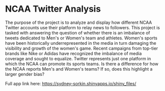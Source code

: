 # NCAA Twitter Analysis

The purpose of the project is to analyze and display how different NCAA Twitter accounts use their platform to relay news to followers. This project is tasked with answering the question of whether there is an imbalance of tweets dedicated to Men's or Women's team and athletes. Women's sports have been historically underrepresented in the media in turn damaging the visibility and growth of the women's game. Recent campaigns from top-tier brands like Nike or Adidas have recognized the imbalance of media coverage and sought to equalize. Twitter represents just one platform in which the NCAA can promote its sports teams. Is there a difference for how the NCAA reports Men's and Women's teams? If so, does this highlight a larger gender bias?

Full app link here: https://sydney-sorkin.shinyapps.io/shiny_files/